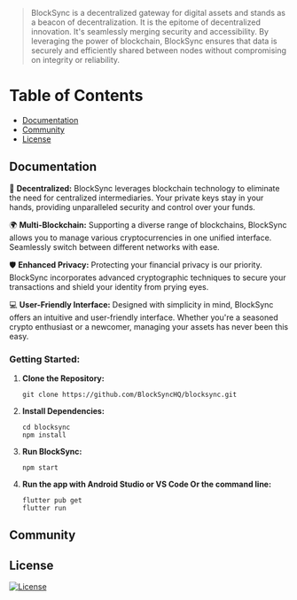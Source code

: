 >BlockSync is a decentralized gateway for digital assets and stands as a beacon of decentralization. It is the epitome of decentralized innovation. It's seamlessly merging security and accessibility. By leveraging the power of blockchain, BlockSync ensures that data is securely and efficiently shared between nodes without compromising on integrity or reliability.

# Table of Contents
- [Documentation](#documentation)
- [Community](#community)
- [License](#license)


## Documentation

🔐 **Decentralized:**
BlockSync leverages blockchain technology to eliminate the need for centralized intermediaries. Your private keys stay in your hands, providing unparalleled security and control over your funds.

🌍 **Multi-Blockchain:**
Supporting a diverse range of blockchains, BlockSync allows you to manage various cryptocurrencies in one unified interface. Seamlessly switch between different networks with ease.

🛡️ **Enhanced Privacy:**
Protecting your financial privacy is our priority. BlockSync incorporates advanced cryptographic techniques to secure your transactions and shield your identity from prying eyes.

💻 **User-Friendly Interface:**
Designed with simplicity in mind, BlockSync offers an intuitive and user-friendly interface. Whether you're a seasoned crypto enthusiast or a newcomer, managing your assets has never been this easy.


### Getting Started:

1. **Clone the Repository:**
   ```
   git clone https://github.com/BlockSyncHQ/blocksync.git
   ```

2. **Install Dependencies:**
   ```
   cd blocksync
   npm install
   ```

3. **Run BlockSync:**
   ```
   npm start
   ```
4. **Run the app with Android Studio or VS Code Or the command line:**
   ```
   flutter pub get
   flutter run
   ```

## Community

## License
[![License](https://img.shields.io/badge/license-Apache2.0-blue.svg)](LICENSE)
